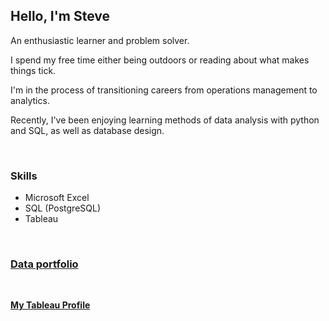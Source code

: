 ## Hello, I'm Steve

An enthusiastic learner and problem solver.  

I spend my free time either being outdoors or reading about what makes things tick.

I'm in the process of transitioning careers from operations management to analytics.  

Recently, I've been enjoying learning methods of data analysis with python and SQL, as well as database design.

<br>

### Skills
- Microsoft Excel
- SQL (PostgreSQL)
- Tableau

<br>

### [Data portfolio](https://github.com/sjlloyd07/portfolio_projects#readme)

<br>

[**My Tableau Profile**](https://public.tableau.com/app/profile/steve.lloyd/vizzes)

<!--
Here are some ideas to get you started:

- 🔭 I’m currently working on ...
- 🌱 I’m currently learning ...
- 👯 I’m looking to collaborate on ...
- 🤔 I’m looking for help with ...
- 💬 Ask me about ...
- 📫 How to reach me: ...
- 😄 Pronouns: ...
- ⚡ Fun fact: ...
-->

